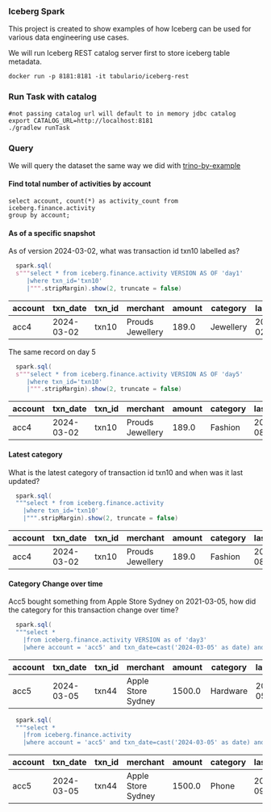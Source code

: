 ### Iceberg Spark

This project is created to show examples of how Iceberg can be used for various data engineering use cases.

We will run Iceberg REST catalog server first to store iceberg table metadata.

```shell
docker run -p 8181:8181 -it tabulario/iceberg-rest
```

### Run Task with catalog

```
#not passing catalog url will default to in memory jdbc catalog
export CATALOG_URL=http://localhost:8181
./gradlew runTask
```

### Query

We will query the dataset the same way we did with [trino-by-example](https://github.com/skhatri/trino-by-example)

#### Find total number of activities by account

``` 
select account, count(*) as activity_count from iceberg.finance.activity
group by account;
```

#### As of a specific snapshot

As of version 2024-03-02, what was transaction id txn10 labelled as?

```scala
  spark.sql(
  s"""select * from iceberg.finance.activity VERSION AS OF 'day1'
     |where txn_id='txn10'
     |""".stripMargin).show(2, truncate = false)
```

| account | txn_date   | txn_id | merchant         | amount | category  | last_updated        |
|---------|------------|--------|------------------|--------|-----------|---------------------|
| acc4    | 2024-03-02 | txn10  | Prouds Jewellery | 189.0  | Jewellery | 2024-03-02 00:00:00 |

The same record on day 5

```scala
  spark.sql(
  s"""select * from iceberg.finance.activity VERSION AS OF 'day5'
     |where txn_id='txn10'
     |""".stripMargin).show(2, truncate = false)
```

| account | txn_date   | txn_id | merchant         | amount | category | last_updated        |
|---------|------------|--------|------------------|--------|----------|---------------------|
| acc4    | 2024-03-02 | txn10  | Prouds Jewellery | 189.0  | Fashion  | 2024-03-08 00:00:00 |

#### Latest category

What is the latest category of transaction id txn10 and when was it last updated?

```scala 
  spark.sql(
  """select * from iceberg.finance.activity 
    |where txn_id='txn10'
    |""".stripMargin).show(2, truncate = false)
```

| account | txn_date   | txn_id | merchant         | amount | category | last_updated        |
|---------|------------|--------|------------------|--------|----------|---------------------|
| acc4    | 2024-03-02 | txn10  | Prouds Jewellery | 189.0  | Fashion  | 2024-03-08 00:00:00 |

#### Category Change over time

Acc5 bought something from Apple Store Sydney on 2021-03-05, how did the category for this transaction change over time?

```scala
  spark.sql(
  """select * 
    |from iceberg.finance.activity VERSION as of 'day3'
    |where account = 'acc5' and txn_date=cast('2024-03-05' as date) and merchant='Apple Store Sydney'""".stripMargin).show(2, truncate = false)
```

| account | txn_date   | txn_id | merchant           | amount | category | last_updated        |
|---------|------------|--------|--------------------|--------|----------|---------------------|
| acc5    | 2024-03-05 | txn44  | Apple Store Sydney | 1500.0 | Hardware | 2024-03-05 00:00:00 |

```scala
  spark.sql(
  """select *
    |from iceberg.finance.activity
    |where account = 'acc5' and txn_date=cast('2024-03-05' as date) and merchant='Apple Store Sydney'""".stripMargin).show(2, truncate = false)
```

| account | txn_date   | txn_id | merchant           | amount | category | last_updated        |
|---------|------------|--------|--------------------|--------|----------|---------------------|
| acc5    | 2024-03-05 | txn44  | Apple Store Sydney | 1500.0 | Phone    | 2024-03-09 00:00:00 |